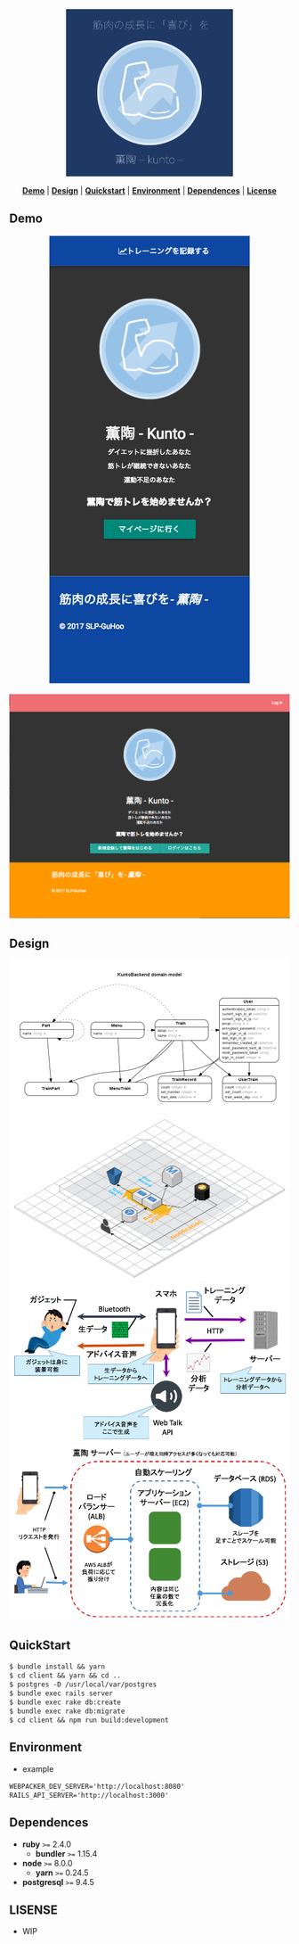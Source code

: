 <div name="top" align="center">
  <img
    width="300px"
    src="./.github/icon_blue_w.png"
    alt="logo images"
  />
</div>

<p align="center">
  <b><a href="#demo">Demo</a></b>
  |
  <b><a href="#design">Design</a></b>
  |
  <b><a href="#quickstart">Quickstart</a></b>
  |
  <b><a href="#environment">Environment</a></b>
  |
  <b><a href="#dependences">Dependences</a></b>
  |
  <b><a href="#license">License</a></b>
</p>

Demo
---

<div name="top" align="center">
  <img
    src="./.github/phone.png"
    alt="screenshot on phone"
  />
</div>

![](./.github/title.png)

Design
---

![](./.github/erd.png)
![](./.github/infrastructure.svg)
![](./.github/design1.png)
![](./.github/design2.png)

QuickStart
---

```
$ bundle install && yarn
$ cd client && yarn && cd ..
$ postgres -D /usr/local/var/postgres
$ bundle exec rails server
$ bundle exec rake db:create
$ bundle exec rake db:migrate
$ cd client && npm run build:development
```

Environment
---

- example

```
WEBPACKER_DEV_SERVER='http://localhost:8080'
RAILS_API_SERVER='http://localhost:3000'
```

Dependences
---

- **ruby** `>=` 2.4.0
  - **bundler** `>=` 1.15.4
- **node** `>=` 8.0.0
  - **yarn** `>=` 0.24.5
- **postgresql** `>=` 9.4.5

LISENSE
---

- WIP
